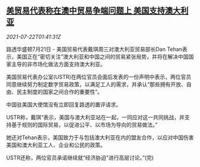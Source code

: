<!--1626919264000-->
[美贸易代表称在澳中贸易争端问题上 美国支持澳大利亚](https://cn.reuters.com/article/ustr-au-china-trade-0722-idCNKBS2ES03O)
------

<div><i>2021-07-22T01:41:31Z</i></div><p>路透华盛顿7月21日 - 美国贸易代表戴琪周三对澳大利亚贸易部长Dan Tehan表示，美国正在“密切关注”澳大利亚和中国之间的贸易紧张局势，并将在解决中国国家主导的非市场化做法方面支持澳大利亚。</p><p>美国贸易代表办公室(USTR)在两位官员会面后发表的一份声明中表示，两位官员同意继续努力制定数字贸易政策，以满足工人的需求，并承认“那些拥有开放、自由、民主制度的国家之间合作的重要性”。</p><p>中国驻美国大使馆没有立即回复路透的置评请求。</p><p>USTR称，戴琪“表示，美国与澳大利亚站在一起，一同应对这一共同挑战，并支持基于规则的国际贸易，以促进公平、以市场为导向的贸易做法。”</p><p>她还对Tehan表示，美国致力于与包括澳大利亚在内的盟友合作，以应对中国伤害美国和澳大利亚工人、企业和公民的政策。</p><p>USTR还称，两位官员承诺继续就“经济胁迫”进行高层讨论。”(完)</p>
